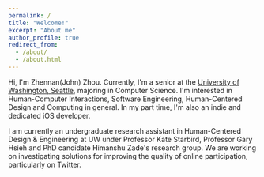 ```yaml
---
permalink: /
title: "Welcome!"
excerpt: "About me"
author_profile: true
redirect_from:
  - /about/
  - /about.html
---
```


Hi, I'm Zhennan(John) Zhou. Currently, I'm a senior at the [University of Washington, Seattle](https://www.uw.edu), majoring in Computer Science. I'm interested in Human-Computer Interactions, Software Engineering, Human-Centered Design and Computing in general. In my part time, I'm also an indie and dedicated iOS developer. 

I am currently an undergraduate research assistant in Human-Centered Design & Engineering at UW under Professor Kate Starbird, Professor Gary Hsieh and PhD candidate Himanshu Zade's research group. We are working on investigating solutions for improving the quality of online participation, particularly on Twitter.  
